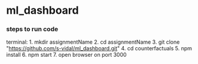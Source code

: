 # ml_dashboard

### steps to run code
terminal: 1. mkdir assignmentName 2. cd assignmentName 3. git clone "https://github.com/s-vidal/ml_dashboard.git" 4. cd counterfactuals 5. npm install 6. npm start 7. open browser on port 3000
